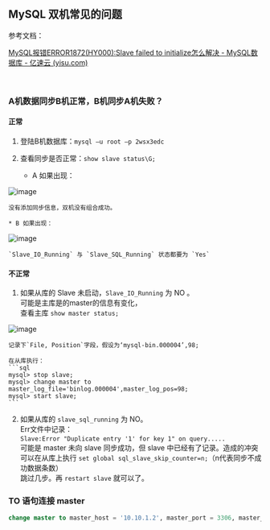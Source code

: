 ## MySQL 双机常见的问题

参考文档：

[MySQL报错ERROR1872(HY000):Slave failed to initialize怎么解决 - MySQL数据库 - 亿速云 (yisu.com)](https://www.yisu.com/zixun/30701.html)

‍

### A机数据同步B机正常，B机同步A机失败？

#### 正常

1. 登陆B机数据库：`mysql –u root –p 2wsx3edc`​
2. 查看同步是否正常：`show slave status\G;`​

    * A 如果出现：
  
![image](https://img2023.cnblogs.com/blog/2402369/202309/2402369-20230923153930108-1023536612.png)

    没有添加同步信息，双机没有组合成功。

    * B 如果出现：

![image](https://img2023.cnblogs.com/blog/2402369/202309/2402369-20230923153912627-531338629.png)

    `Slave_IO_Running`​ 与 `Slave_SQL_Running`​ 状态都要为 `Yes`​

#### 不正常

1. 如果从库的 Slave 未启动，`Slave_IO_Running`​ 为 NO 。  
    可能是主库是的master的信息有变化，  
    查看主库 `show master status;`​

![image](https://img2023.cnblogs.com/blog/2402369/202309/2402369-20230923153948514-508825965.png)

    记录下`File, Position`​字段，假设为‘mysql-bin.000004’,98;  

    在从库执行：
    ```sql
    mysql> stop slave;
    mysql> change master to master_log_file='binlog.000004',master_log_pos=98;
    mysql> start slave;
    ```
2. 如果从库的 `slave_sql_running`​ 为 NO。  
    Err文件中记录：  
    ​`Slave:Error "Duplicate entry '1' for key 1" on query.....`​  
    可能是 master 未向 slave 同步成功，但 slave 中已经有了记录。造成的冲突可以在从库上执行 `set global sql_slave_skip_counter=n;`​（n代表同步不成功数据条数）  
    跳过几步。再 `restart slave`​ 就可以了。

### TO 语句连接 master

```sql
change master to master_host = '10.10.1.2', master_port = 3306, master_user = 'fort', master_password = '2wsx3edc', master_log_file = 'binlog.000002', master_log_pos = 154;
```

‍
